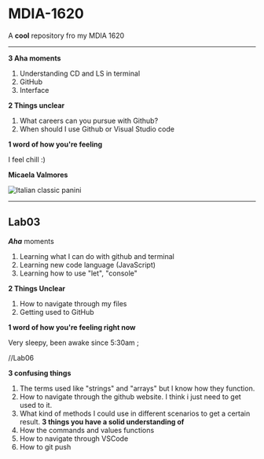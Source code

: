 # MDIA-1620
A **cool** repository fro my MDIA 1620

---------
**3 Aha moments**


  1. Understanding CD and LS in terminal
  2. GitHub
  3. Interface


**2 Things unclear**
  1. What careers can you pursue with Github?
  2. When should I use Github or Visual Studio code

**1 word of how you're feeling**

I feel chill :) 

**Micaela Valmores**

![Italian classic panini](https://hips.hearstapps.com/hmg-prod/images/italian-sandwich-recipe-2-1674500643.jpg?crop=0.6666666666666667xw:1xh;center,top&resize=1200:*)


------
Lab03
----

***Aha*** moments

  1. Learning what I can do with github and terminal
  2. Learning new code language (JavaScript)
  3. Learning how to use "let", "console"

**2 Things Unclear**

  1. How to navigate through my files
  2. Getting used to GitHub

**1 word of how you're feeling right now**

  Very sleepy, been awake since 5:30am ;

  //Lab06

  **3 confusing things**
  1. The terms used like "strings" and "arrays" but I know how they function.
  2. How to navigate through the github website. I think i just need to get used to it.
  3. What kind of methods I could use in different scenarios to get a certain result.
  **3 things you have a solid understanding of**
  1. How the commands and values functions
  2. How to navigate through VSCode
  3. How to git push
